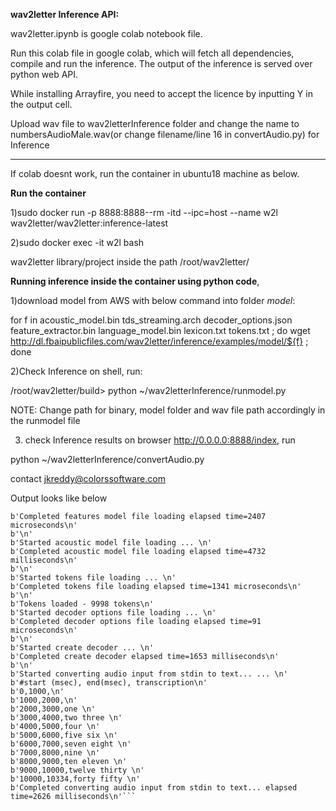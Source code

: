 **wav2letter Inference API:** 

wav2letter.ipynb is google colab notebook file.

Run this colab file in google colab, which will fetch all dependencies, compile and run the inference. The output of the inference is served over python web API.

While installing Arrayfire, you need to accept the licence by inputting Y in the output cell. 

Upload wav file to wav2letterInference folder and change the name to numbersAudioMale.wav(or change filename/line 16 in convertAudio.py) for Inference

---------------------------------------
If colab doesnt work, run the container in ubuntu18 machine as below.

**Run the container**

1)sudo docker run -p 8888:8888--rm -itd --ipc=host --name w2l wav2letter/wav2letter:inference-latest

2)sudo docker exec -it w2l bash

wav2letter library/project inside the path /root/wav2letter/

**Running inference inside the container using python code**,

1)download model from AWS with below command into folder *model*:

for f in acoustic_model.bin tds_streaming.arch decoder_options.json feature_extractor.bin language_model.bin lexicon.txt tokens.txt ; do wget http://dl.fbaipublicfiles.com/wav2letter/inference/examples/model/${f} ; done

2)Check Inference on shell, run:

/root/wav2letter/build> python ~/wav2letterInference/runmodel.py

NOTE: Change path for binary, model folder and wav file path accordingly in the runmodel file

3) check Inference results on browser http://0.0.0.0:8888/index, run

python ~/wav2letterInference/convertAudio.py

contact jkreddy@colorssoftware.com

Output looks like below

```b'Started features model file loading ... \n'
b'Completed features model file loading elapsed time=2407 microseconds\n'
b'\n'
b'Started acoustic model file loading ... \n'
b'Completed acoustic model file loading elapsed time=4732 milliseconds\n'
b'\n'
b'Started tokens file loading ... \n'
b'Completed tokens file loading elapsed time=1341 microseconds\n'
b'\n'
b'Tokens loaded - 9998 tokens\n'
b'Started decoder options file loading ... \n'
b'Completed decoder options file loading elapsed time=91 microseconds\n'
b'\n'
b'Started create decoder ... \n'
b'Completed create decoder elapsed time=1653 milliseconds\n'
b'\n'
b'Started converting audio input from stdin to text... ... \n'
b'#start (msec), end(msec), transcription\n'
b'0,1000,\n'
b'1000,2000,\n'
b'2000,3000,one \n'
b'3000,4000,two three \n'
b'4000,5000,four \n'
b'5000,6000,five six \n'
b'6000,7000,seven eight \n'
b'7000,8000,nine \n'
b'8000,9000,ten eleven \n'
b'9000,10000,twelve thirty \n'
b'10000,10334,forty fifty \n'
b'Completed converting audio input from stdin to text... elapsed time=2626 milliseconds\n'```

